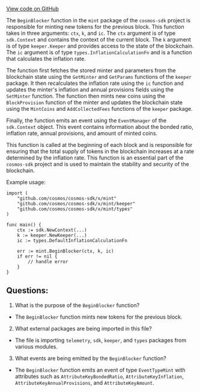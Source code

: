 [View code on GitHub](https://github.com/cosmos/cosmos-sdk.git/x/mint/abci.go)

The `BeginBlocker` function in the `mint` package of the `cosmos-sdk` project is responsible for minting new tokens for the previous block. This function takes in three arguments: `ctx`, `k`, and `ic`. The `ctx` argument is of type `sdk.Context` and contains the context of the current block. The `k` argument is of type `keeper.Keeper` and provides access to the state of the blockchain. The `ic` argument is of type `types.InflationCalculationFn` and is a function that calculates the inflation rate.

The function first fetches the stored minter and parameters from the blockchain state using the `GetMinter` and `GetParams` functions of the `keeper` package. It then recalculates the inflation rate using the `ic` function and updates the minter's inflation and annual provisions fields using the `SetMinter` function. The function then mints new coins using the `BlockProvision` function of the minter and updates the blockchain state using the `MintCoins` and `AddCollectedFees` functions of the `keeper` package.

Finally, the function emits an event using the `EventManager` of the `sdk.Context` object. This event contains information about the bonded ratio, inflation rate, annual provisions, and amount of minted coins.

This function is called at the beginning of each block and is responsible for ensuring that the total supply of tokens in the blockchain increases at a rate determined by the inflation rate. This function is an essential part of the `cosmos-sdk` project and is used to maintain the stability and security of the blockchain. 

Example usage:

```
import (
    "github.com/cosmos/cosmos-sdk/x/mint"
    "github.com/cosmos/cosmos-sdk/x/mint/keeper"
    "github.com/cosmos/cosmos-sdk/x/mint/types"
)

func main() {
    ctx := sdk.NewContext(...)
    k := keeper.NewKeeper(...)
    ic := types.DefaultInflationCalculationFn

    err := mint.BeginBlocker(ctx, k, ic)
    if err != nil {
        // handle error
    }
}
```
## Questions: 
 1. What is the purpose of the `BeginBlocker` function?
- The `BeginBlocker` function mints new tokens for the previous block.

2. What external packages are being imported in this file?
- The file is importing `telemetry`, `sdk`, `keeper`, and `types` packages from various modules.

3. What events are being emitted by the `BeginBlocker` function?
- The `BeginBlocker` function emits an event of type `EventTypeMint` with attributes such as `AttributeKeyBondedRatio`, `AttributeKeyInflation`, `AttributeKeyAnnualProvisions`, and `AttributeKeyAmount`.